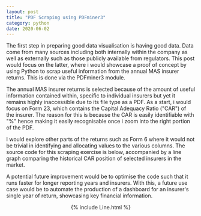 ```yaml
---
layout: post
title: "PDF Scraping using PDFminer3"
category: python
date: 2020-06-02
---
```


The first step in preparing good data visualisation is having good data. Data come from many sources including both internally within the company as well as externally such as those publicly available from regulators. This post would focus on the latter, where i would showcase a proof of concept by using Python to scrap useful information from the annual MAS insurer returns. This is done via the PDFminer3 module.

The annual MAS insurer returns is selected because of the amount of useful information contained within, specific to individual insurers but yet it remains highly inaccessible due to its file type as a PDF. As a start, i would focus on Form 23, which contains the Capital Adequacy Ratio ("CAR") of the insurer. The reason for this is because the CAR is easily identifiable with "%" hence making it easily recognisable once i zoom into the right portion of the PDF. 

I would explore other parts of the returns such as Form 6 where it would not be trivial in identifying and allocating values to the various columns. The source code for this scraping exercise is below, accompanied by a line graph comparing the historical CAR position of selected insurers in the market.

A potential future improvement would be to optimise the code such that it runs faster for longer reporting years and insurers. With this, a future use case would be to automate the production of a dashboard for an insurer's single year of return, showcasing key financial information.


<center> {% include Line.html %} </center>

<script src="https://gist.github.com/cchanzl/b0627c144130fa4d711c7faa6227ea63.js"></script>

<script src="https://gist.github.com/cchanzl/0001289708c3ebfa9a7f235759670195.js"></script>
